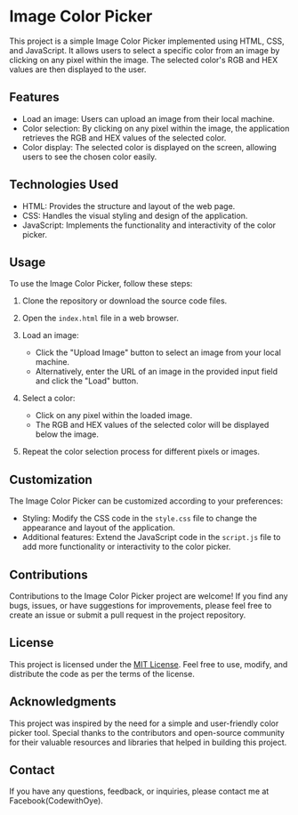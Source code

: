# Image Color Picker

This project is a simple Image Color Picker implemented using HTML, CSS, and JavaScript. It allows users to select a specific color from an image by clicking on any pixel within the image. The selected color's RGB and HEX values are then displayed to the user.

## Features

- Load an image: Users can upload an image from their local machine.
- Color selection: By clicking on any pixel within the image, the application retrieves the RGB and HEX values of the selected color.
- Color display: The selected color is displayed on the screen, allowing users to see the chosen color easily.

## Technologies Used

- HTML: Provides the structure and layout of the web page.
- CSS: Handles the visual styling and design of the application.
- JavaScript: Implements the functionality and interactivity of the color picker.

## Usage

To use the Image Color Picker, follow these steps:

1. Clone the repository or download the source code files.

2. Open the `index.html` file in a web browser.

3. Load an image:
   - Click the "Upload Image" button to select an image from your local machine.
   - Alternatively, enter the URL of an image in the provided input field and click the "Load" button.

4. Select a color:
   - Click on any pixel within the loaded image.
   - The RGB and HEX values of the selected color will be displayed below the image.

5. Repeat the color selection process for different pixels or images.

## Customization

The Image Color Picker can be customized according to your preferences:

- Styling: Modify the CSS code in the `style.css` file to change the appearance and layout of the application.
- Additional features: Extend the JavaScript code in the `script.js` file to add more functionality or interactivity to the color picker.

## Contributions

Contributions to the Image Color Picker project are welcome! If you find any bugs, issues, or have suggestions for improvements, please feel free to create an issue or submit a pull request in the project repository.

## License

This project is licensed under the [MIT License](LICENSE). Feel free to use, modify, and distribute the code as per the terms of the license.

## Acknowledgments

This project was inspired by the need for a simple and user-friendly color picker tool. Special thanks to the contributors and open-source community for their valuable resources and libraries that helped in building this project.

## Contact

If you have any questions, feedback, or inquiries, please contact me at Facebook(CodewithOye).
